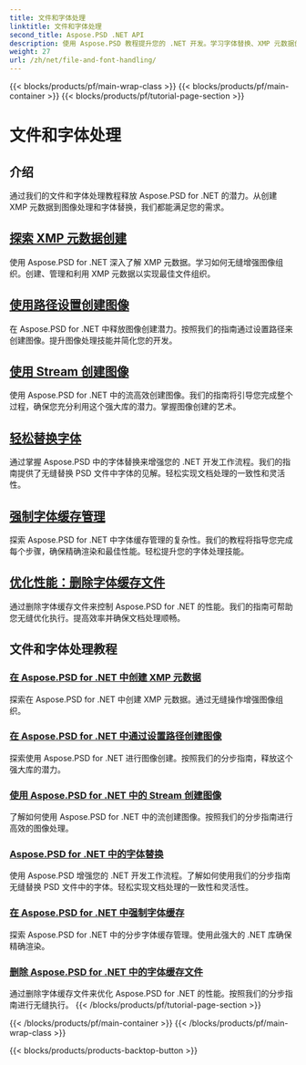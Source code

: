 ```yaml
---
title: 文件和字体处理
linktitle: 文件和字体处理
second_title: Aspose.PSD .NET API
description: 使用 Aspose.PSD 教程提升您的 .NET 开发。学习字体替换、XMP 元数据创建和缓存管理，以实现最佳工作流程效率。
weight: 27
url: /zh/net/file-and-font-handling/
---
```


{{< blocks/products/pf/main-wrap-class >}}
{{< blocks/products/pf/main-container >}}
{{< blocks/products/pf/tutorial-page-section >}}

# 文件和字体处理

## 介绍

通过我们的文件和字体处理教程释放 Aspose.PSD for .NET 的潜力。从创建 XMP 元数据到图像处理和字体替换，我们都能满足您的需求。

## [探索 XMP 元数据创建](./create-xmp-metadata/)
使用 Aspose.PSD for .NET 深入了解 XMP 元数据。学习如何无缝增强图像组织。创建、管理和利用 XMP 元数据以实现最佳文件组织。

## [使用路径设置创建图像](./create-images-setting-path/)
在 Aspose.PSD for .NET 中释放图像创建潜力。按照我们的指南通过设置路径来创建图像。提升图像处理技能并简化您的开发。

## [使用 Stream 创建图像](./create-images-using-stream/)
使用 Aspose.PSD for .NET 中的流高效创建图像。我们的指南将引导您完成整个过程，确保您充分利用这个强大库的潜力。掌握图像创建的艺术。

## [轻松替换字体](./font-replacement/)
通过掌握 Aspose.PSD 中的字体替换来增强您的 .NET 开发工作流程。我们的指南提供了无缝替换 PSD 文件中字体的见解。轻松实现文档处理的一致性和灵活性。

## [强制字体缓存管理](./force-font-cache/)
探索 Aspose.PSD for .NET 中字体缓存管理的复杂性。我们的教程将指导您完成每个步骤，确保精确渲染和最佳性能。轻松提升您的字体处理技能。

## [优化性能：删除字体缓存文件](./remove-font-cache-files/)
通过删除字体缓存文件来控制 Aspose.PSD for .NET 的性能。我们的指南可帮助您无缝优化执行。提高效率并确保文档处理顺畅。

## 文件和字体处理教程
### [在 Aspose.PSD for .NET 中创建 XMP 元数据](./create-xmp-metadata/)
探索在 Aspose.PSD for .NET 中创建 XMP 元数据。通过无缝操作增强图像组织。
### [在 Aspose.PSD for .NET 中通过设置路径创建图像](./create-images-setting-path/)
探索使用 Aspose.PSD for .NET 进行图像创建。按照我们的分步指南，释放这个强大库的潜力。
### [使用 Aspose.PSD for .NET 中的 Stream 创建图像](./create-images-using-stream/)
了解如何使用 Aspose.PSD for .NET 中的流创建图像。按照我们的分步指南进行高效的图像处理。
### [Aspose.PSD for .NET 中的字体替换](./font-replacement/)
使用 Aspose.PSD 增强您的 .NET 开发工作流程。了解如何使用我们的分步指南无缝替换 PSD 文件中的字体。轻松实现文档处理的一致性和灵活性。
### [在 Aspose.PSD for .NET 中强制字体缓存](./force-font-cache/)
探索 Aspose.PSD for .NET 中的分步字体缓存管理。使用此强大的 .NET 库确保精确渲染。 
### [删除 Aspose.PSD for .NET 中的字体缓存文件](./remove-font-cache-files/)
通过删除字体缓存文件来优化 Aspose.PSD for .NET 的性能。按照我们的分步指南进行无缝执行。
{{< /blocks/products/pf/tutorial-page-section >}}

{{< /blocks/products/pf/main-container >}}
{{< /blocks/products/pf/main-wrap-class >}}

{{< blocks/products/products-backtop-button >}}
